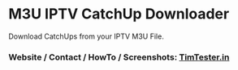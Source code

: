 # M3U IPTV CatchUp Downloader


Download CatchUps from your IPTV M3U File.


### Website / Contact / HowTo / Screenshots: [TimTester.in](https://timtester.in/programs/m3u-iptv-catchup-downloader/)

